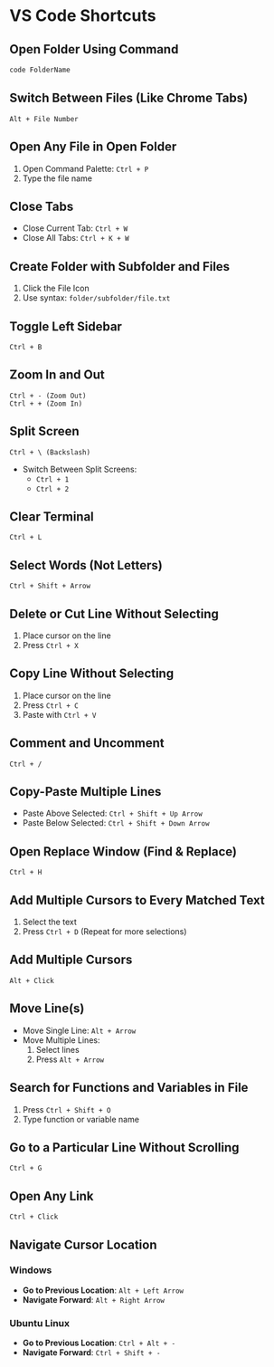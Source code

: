 # VS Code Shortcuts

## Open Folder Using Command
```sh
code FolderName
```

## Switch Between Files (Like Chrome Tabs)
```
Alt + File Number
```

## Open Any File in Open Folder
1. Open Command Palette: `Ctrl + P`
2. Type the file name

## Close Tabs
- Close Current Tab: `Ctrl + W`
- Close All Tabs: `Ctrl + K + W`

## Create Folder with Subfolder and Files
1. Click the File Icon
2. Use syntax: `folder/subfolder/file.txt`

## Toggle Left Sidebar
```
Ctrl + B
```

## Zoom In and Out
```
Ctrl + - (Zoom Out)
Ctrl + + (Zoom In)
```

## Split Screen
```
Ctrl + \ (Backslash)
```
- Switch Between Split Screens:
  - `Ctrl + 1`
  - `Ctrl + 2`

## Clear Terminal
```
Ctrl + L
```

## Select Words (Not Letters)
```
Ctrl + Shift + Arrow
```

## Delete or Cut Line Without Selecting
1. Place cursor on the line
2. Press `Ctrl + X`

## Copy Line Without Selecting
1. Place cursor on the line
2. Press `Ctrl + C`
3. Paste with `Ctrl + V`

## Comment and Uncomment
```
Ctrl + /
```

## Copy-Paste Multiple Lines
- Paste Above Selected: `Ctrl + Shift + Up Arrow`
- Paste Below Selected: `Ctrl + Shift + Down Arrow`

## Open Replace Window (Find & Replace)
```
Ctrl + H
```

## Add Multiple Cursors to Every Matched Text
1. Select the text
2. Press `Ctrl + D` (Repeat for more selections)

## Add Multiple Cursors
```
Alt + Click
```

## Move Line(s)
- Move Single Line: `Alt + Arrow`
- Move Multiple Lines:
  1. Select lines
  2. Press `Alt + Arrow`

## Search for Functions and Variables in File
1. Press `Ctrl + Shift + O`
2. Type function or variable name

## Go to a Particular Line Without Scrolling
```
Ctrl + G
```

## Open Any Link
```
Ctrl + Click
```

## Navigate Cursor Location
### Windows
- **Go to Previous Location**: `Alt + Left Arrow`
- **Navigate Forward**: `Alt + Right Arrow`

### Ubuntu Linux
- **Go to Previous Location**: `Ctrl + Alt + -`
- **Navigate Forward**: `Ctrl + Shift + -`
